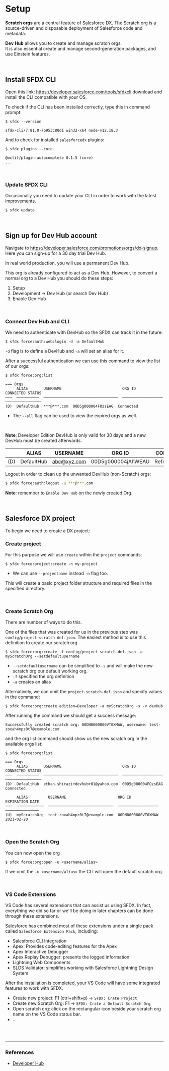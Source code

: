 # Setup

**Scratch orgs** are a central feature of Salesforce DX. The Scratch org is a source-driven and disposable deployment of Salesforce code and metadata.

**Dev Hub** allows you to create and manage scratch orgs.<br>
It is also essential create and manage second-generation packages, and use Einstein features.

<br>

## Install SFDX CLI

Open this link: https://developer.salesforce.com/tools/sfdxcli download and install the CLI compatible with your OS.

To check if the CLI has been installed correctly, type this in command prompt:

```
$ sfdx --version

sfdx-cli/7.81.0-7b953c80d1 win32-x64 node-v12.18.3
```

And to check for installed `salesforcedx` plugins:
```
$ sfdx plugins --core

@oclif/plugin-autocomplete 0.1.5 (core)
...
```

<br>

### Update SFDX CLI

Occasionally you need to update your CLI in order to work with the latest improvements.

```bash
$ sfdx update
```

<br>

## Sign up for Dev Hub account

Navigate to https://developer.salesforce.com/promotions/orgs/dx-signup. Here you can sign-up for a 30 day trial Dev Hub.

In real world production, you will use a permanent Dev Hub.

This org is already configured to act as a Dev Hub. However, to convert a normal org to a Dev Hub you should do these steps:
1. Setup
2. Development -> Dev Hub (or search Dev Hub)
3. Enable Dev Hub

<br>

### Connect Dev Hub and CLI

We need to authenticate with DevHub so the SFDX can track it in the future:

```
$ sfdx force:auth:web:login -d -a DefaultHub
```
`-d` flag is to define a DevHub and `-a` will set an alias for it.

After a successful authentication we can use this command to view the list of our orgs:

```
$ sfdx force:org:list

=== Orgs
     ALIAS       USERNAME                           ORG ID              CONNECTED STATUS
───  ──────────  ─────────────────────────────────  ──────────────────  ────────────────
(D)  DefaultHub  ***@***.com  00D5g000004FOzsEAG  Connected
```

- The `--all` flag can be used to view the expired orgs as well.

<br>

**Note**: Developer Edition DevHub is only valid for 30 days and a new DevHub must be created afterwards.

|     | ALIAS | USERNAME | ORG ID | CONNECTED STATUS |
| --- | ----- | -------- | ------ | ---------------- |
| (D) | DefaultHub | abc@xyz.com | 00D5g000004jAhWEAU | RefreshTokenAuthError |

Logout in order to clean up the unwanted DevHub (non-Scratch) orgs:

```bash
$ sfdx force:auth:logout -u ***@***.com
```

**Note**: remember to `Enable Dev Hub` on the newly created Org.

<br>

## Salesforce DX project

To begin we need to create a DX project:

### Create project

For this purpose we will use `create` within the `project` commands:

```
$ sfdx force:project:create -n my-project
```

- We can use `--projectname` instead `-n` flag too.

This will create a basic project folder structure and required files in the specified directory.

<br>

### Create Scratch Org

There are number of ways to do this.

One of the files that was created for us in the previous step was `config/project-scratch-def.json`. The easiest method is to use this definition to create our scratch org.

```
$ sfdx force:org:create -f config/project-scratch-def.json -a myScratchOrg --setdefaultusername
```

- `--setdefaultusername` can be simplified to `-s` and will make the new scratch org our default working org.
- `-f` specified the org definition
- `-a` creates an alias

Alternatively, we can omit the `project-scratch-def.json` and specify values in the command:

```
$ sfdx force:org:create edition=Developer -a myScratchOrg -s -v devHub
```

After running the command we should get a success message:
```
Successfully created scratch org: 00DN0000000VT0XMAW, username: test-zoxah4mpz0t7@example.com
```

and the org list command should show us the new scratch org in the available orgs list:

```
$ sfdx force:org:list
```
```
=== Orgs
     ALIAS       USERNAME                           ORG ID              CONNECTED STATUS
───  ──────────  ─────────────────────────────────  ──────────────────  ────────────────
(D)  DefaultHub  ethan.shirazi+devhub+01@yahoo.com  00D5g000004FOzsEAG  Connected

     ALIAS         USERNAME                       ORG ID              EXPIRATION DATE
───  ────────────  ─────────────────────────────  ──────────────────  ───────────────
(U)  myScratchOrg  test-zoxah4mpz0t7@example.com  00DN0000000VT0XMAW  2021-02-20
```

<br>

### Open the Scratch Org

You can now open the org

```
$ sfdx force:org:open -u <username/alias>
```

If we omit the `-u <username/alias>` the CLI will open the default scratch org.

<br>

### VS Code Extensions

VS Code has several extensions that can assist us using SFDX. In fact, everything we did so far or we'll be doing in later chapters can be done through these extensions.

Salesforce has combined most of these extensions under a single pack called `Salesforce Extension Pack`, including:

- Salesforce CLI Integration
- Apex: Provides code-editing features for the Apex
- Apex Interactive Debugger
- Apex Replay Debugger: presents the logged information
- Lightning Web Components
- SLDS Validator: simplifies working with Salesforce Lightning Design System

After the installation is completed, your VS Code will have some integrated features to work with SFDX.

- Create new project: F1 (ctrl+shift+p) ->  `SFDX: Crate Project`
- Create new Scratch Org: F1 -> `SFDX: Crate a Default Scratch Org`
- Open scratch org: click on the rectangular icon beside your scratch org name on the VS Code status bar.
- ...


<br><br>

---
### References
- [Developer Hub](https://developer.salesforce.com/docs/atlas.en-us.packagingGuide.meta/packagingGuide/dev_hub_intro.htm)